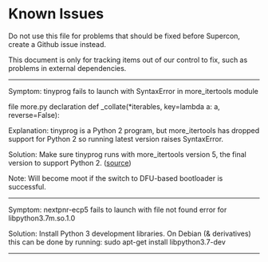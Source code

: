 # Known Issues

Do not use this file for problems that should be fixed before Supercon, create a Github issue instead.

This document is only for tracking items out of our control to fix, such as problems in external dependencies.

---

Symptom: tinyprog fails to launch with SyntaxError in more_itertools module

file more.py declaration def _collate(*iterables, key=lambda a: a, reverse=False):

Explanation: tinyprog is a Python 2 program, but more_itertools has dropped support for Python 2 so running latest version raises SyntaxError.

Solution: Make sure tinyprog runs with more_itertools version 5, the final version to support Python 2. ([source](https://pypi.org/project/more-itertools/))

Note: Will become moot if the switch to DFU-based bootloader is successful.

---

Symptom: nextpnr-ecp5 fails to launch with file not found error for libpython3.7m.so.1.0

Solution: Install Python 3 development libraries. On Debian (& derivatives) this can be done by running: sudo apt-get install libpython3.7-dev

---
